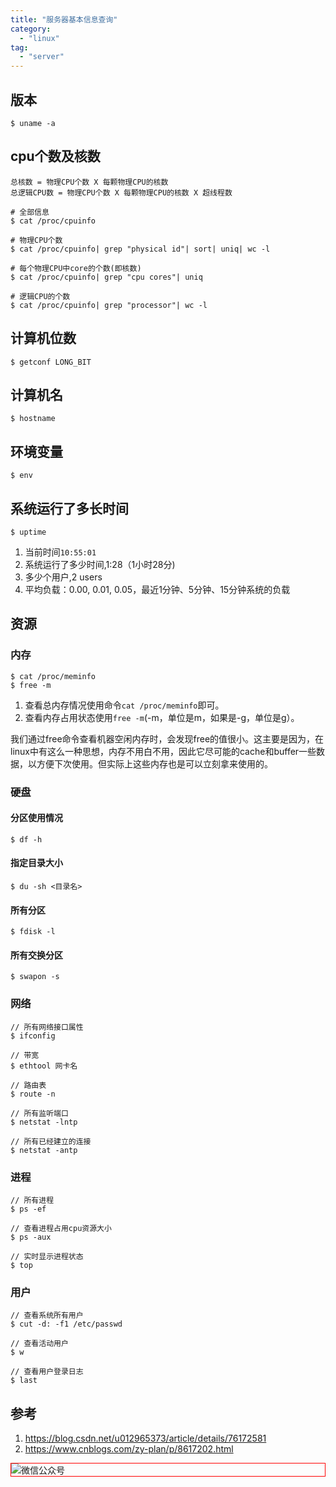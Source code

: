 ```yaml
---
title: "服务器基本信息查询"
category:
  - "linux"
tag:
  - "server"
---
```



## 版本

```
$ uname -a

```

## cpu个数及核数

```
总核数 = 物理CPU个数 X 每颗物理CPU的核数
总逻辑CPU数 = 物理CPU个数 X 每颗物理CPU的核数 X 超线程数

# 全部信息
$ cat /proc/cpuinfo

# 物理CPU个数
$ cat /proc/cpuinfo| grep "physical id"| sort| uniq| wc -l

# 每个物理CPU中core的个数(即核数)
$ cat /proc/cpuinfo| grep "cpu cores"| uniq

# 逻辑CPU的个数
$ cat /proc/cpuinfo| grep "processor"| wc -l
```

## 计算机位数

```
$ getconf LONG_BIT
```

## 计算机名

```
$ hostname
```

## 环境变量

```
$ env
```

## 系统运行了多长时间

```
$ uptime
```

1. 当前时间`10:55:01`
2. 系统运行了多少时间,1:28（1小时28分)
3. 多少个用户,2 users
4. 平均负载：0.00, 0.01, 0.05，最近1分钟、5分钟、15分钟系统的负载

## 资源

### 内存

```
$ cat /proc/meminfo
$ free -m
```

1. 查看总内存情况使用命令`cat /proc/meminfo`即可。
2. 查看内存占用状态使用`free -m`(-m，单位是m，如果是-g，单位是g）。

我们通过free命令查看机器空闲内存时，会发现free的值很小。这主要是因为，在linux中有这么一种思想，内存不用白不用，因此它尽可能的cache和buffer一些数据，以方便下次使用。但实际上这些内存也是可以立刻拿来使用的。

### 硬盘

#### 分区使用情况

```
$ df -h
```

#### 指定目录大小

```
$ du -sh <目录名>
```

#### 所有分区

```
$ fdisk -l
```

#### 所有交换分区

```
$ swapon -s
```

### 网络

```
// 所有网络接口属性
$ ifconfig

// 带宽
$ ethtool 网卡名

// 路由表
$ route -n

// 所有监听端口
$ netstat -lntp

// 所有已经建立的连接
$ netstat -antp
```

### 进程

```
// 所有进程
$ ps -ef

// 查看进程占用cpu资源大小
$ ps -aux

// 实时显示进程状态
$ top
```

### 用户

```
// 查看系统所有用户
$ cut -d: -f1 /etc/passwd

// 查看活动用户
$ w

// 查看用户登录日志
$ last
```

## 参考

1. https://blog.csdn.net/u012965373/article/details/76172581
2. https://www.cnblogs.com/zy-plan/p/8617202.html
<img style="border:1px red solid; display:block; margin:0 auto;" :src="$withBase('/qrcode.jpg')" alt="微信公众号" />

